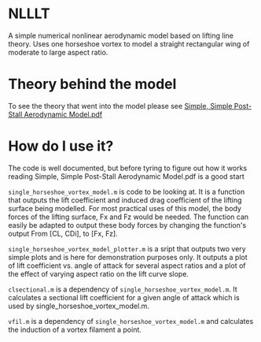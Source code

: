 # NLLLT
A simple numerical nonlinear aerodynamic model based on lifting line theory. Uses one horseshoe vortex to model a straight rectangular wing of moderate to large aspect ratio.


# Theory behind the model
To see the theory that went into the model please see [Simple, Simple Post-Stall Aerodynamic Model.pdf](https://github.com/DeclanClifford/NLLLT/blob/master/Theory/Simple%2C%20Simple%20Post-Stall%20Aerodynamic%20Model.pdf)

# How do I use it?

The code is well documented, but before tyring to figure out how it works reading Simple, Simple Post-Stall Aerodynamic Model.pdf is a good start

`single_horseshoe_vortex_model.m` is code to be looking at. It is a function that outputs the lift coefficient and induced drag coefficient of the lifting surface being modelled. For most practical uses of this model, the body forces of the lifting surface, Fx and Fz would be needed. The function can easily be adapted to output these body forces by changing the function's output From [CL, CDi], to [Fx, Fz]. 

`single_horseshoe_vortex_model_plotter.m` is a sript that outputs two very simple plots and is here for demonstration purposes only. It outputs a plot of lift coefficient vs. angle of attack for several aspect ratios and a plot of the effect of varying aspect ratio on the lift curve slope.

`clsectional.m` is a dependency of `single_horseshoe_vortex_model.m`. It calculates a sectional lift coefficient for a given angle of attack which is used by single_horseshoe_vortex_model.m.

`vfil.m` is a dependency of `single_horseshoe_vortex_model.m` and calculates the induction of a vortex filament a point. 
